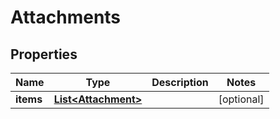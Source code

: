
# Attachments

## Properties
Name | Type | Description | Notes
------------ | ------------- | ------------- | -------------
**items** | [**List&lt;Attachment&gt;**](Attachment.md) |  |  [optional]



